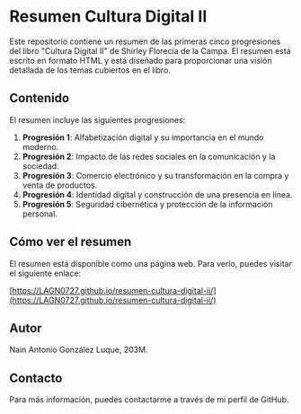 # Resumen Cultura Digital II

Este repositorio contiene un resumen de las primeras cinco progresiones del libro "Cultura Digital II" de Shirley Florecía de la Campa. El resumen está escrito en formato HTML y está diseñado para proporcionar una visión detallada de los temas cubiertos en el libro.

## Contenido

El resumen incluye las siguientes progresiones:

1. **Progresión 1**: Alfabetización digital y su importancia en el mundo moderno.
2. **Progresión 2**: Impacto de las redes sociales en la comunicación y la sociedad.
3. **Progresión 3**: Comercio electrónico y su transformación en la compra y venta de productos.
4. **Progresión 4**: Identidad digital y construcción de una presencia en línea.
5. **Progresión 5**: Seguridad cibernética y protección de la información personal.

## Cómo ver el resumen

El resumen está disponible como una página web. Para verlo, puedes visitar el siguiente enlace:

[https://LAGN0727.github.io/resumen-cultura-digital-ii/](https://LAGN0727.github.io/resumen-cultura-digital-ii/)

## Autor

Nain Antonio González Luque, 203M.

## Contacto

Para más información, puedes contactarme a través de mi perfil de GitHub.
